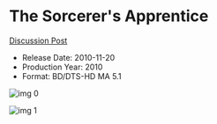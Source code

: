 # The Sorcerer's Apprentice

[Discussion Post](https://www.avsforum.com/threads/bass-eq-for-filtered-movies.2995212/post-56787706)

* Release Date: 2010-11-20
* Production Year: 2010
* Format: BD/DTS-HD MA 5.1

![img 0](https://fanart.tv/fanart/movies/27022/moviethumb/the-sorcerers-apprentice-51a1b317d99fd.jpg)

![img 1](https://i.imgur.com/1ik0HnY.png)

